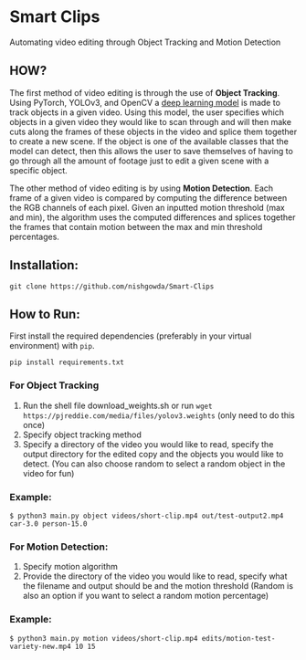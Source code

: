# Smart Clips
Automating video editing through Object Tracking and Motion Detection
## HOW?
The first method of video editing is through the use of **Object Tracking**. Using PyTorch, YOLOv3, and OpenCV a [deep learning model](https://github.com/abewley/sort) is made to track objects in a given video. Using this model, the user specifies which objects in a given video they would like to scan through and will then make cuts along the frames of these objects in the video and splice them together to create a new scene. If the object is one of the available classes that the model can detect, then this allows the user to save themselves of having to go through all the amount of footage just to edit a given scene with a specific object.

The other method of video editing is by using **Motion Detection**. Each frame of a given video is compared by computing the difference between the RGB channels of each pixel. Given an inputted motion threshold (max and min), the algorithm uses the computed differences and splices together the frames that contain motion between the max and min threshold percentages.
## Installation:
```
git clone https://github.com/nishgowda/Smart-Clips
```

## How to Run:
First install the required dependencies (preferably in your virtual environment) with ``pip``.
```
pip install requirements.txt
```
### For Object Tracking
  1. Run the shell file download_weights.sh or run ```wget https://pjreddie.com/media/files/yolov3.weights``` (only need to do this once)
  2. Specify object tracking method
  3. Specify a directory of the video you would like to read, specify the output directory for the edited copy and the objects you would like to detect. (You can also choose random to select a random object in the video for fun)
  ### Example:

  ```
  $ python3 main.py object videos/short-clip.mp4 out/test-output2.mp4 car-3.0 person-15.0
  ```
### For Motion Detection:
  1. Specify motion algorithm
  2. Provide the directory of the video you would like to read, specify what the filename and output should be and the motion threshold (Random is also an option if you want to select a random motion percentage)
  ### Example:
  ```
  $ python3 main.py motion videos/short-clip.mp4 edits/motion-test-variety-new.mp4 10 15
  ```
